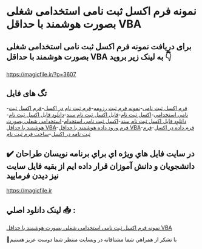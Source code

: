 # نمونه فرم اکسل ثبت نامی استخدامی شغلی بصورت هوشمند با حداقل VBA

## برای دریافت نمونه فرم اکسل ثبت نامی استخدامی شغلی بصورت هوشمند با حداقل VBA به لینک زیر بروید 👇

https://magicfile.ir/?p=3607

## تگ های فایل

-[فرم اکسل ثبت نامی](https://magicfile.ir/product/%d9%81%d8%b1%d9%85-%d8%a7%da%a9%d8%b3%d9%84-%d8%ab%d8%a8%d8%aa-%d9%86%d8%a7%d9%85%db%8c-%d8%a7%d8%b3%d8%aa%d8%ae%d8%af%d8%a7%d9%85%db%8c-%d8%b4%d8%ba%d9%84%db%8c-%d8%a8%d8%b5%d9%88%d8%b1%d8%aa-%d9%87%d9%88%d8%b4%d9%85%d9%86%d8%af-%d8%ad%d8%af%d8%a7%d9%82%d9%84-vba/)-[نمونه فرم ثبت رزومه](https://magicfile.ir/product/%d9%81%d8%b1%d9%85-%d8%a7%da%a9%d8%b3%d9%84-%d8%ab%d8%a8%d8%aa-%d9%86%d8%a7%d9%85%db%8c-%d8%a7%d8%b3%d8%aa%d8%ae%d8%af%d8%a7%d9%85%db%8c-%d8%b4%d8%ba%d9%84%db%8c-%d8%a8%d8%b5%d9%88%d8%b1%d8%aa-%d9%87%d9%88%d8%b4%d9%85%d9%86%d8%af-%d8%ad%d8%af%d8%a7%d9%82%d9%84-vba/)-[فرم ثبت نام در اکسل](https://magicfile.ir/product/%d9%81%d8%b1%d9%85-%d8%a7%da%a9%d8%b3%d9%84-%d8%ab%d8%a8%d8%aa-%d9%86%d8%a7%d9%85%db%8c-%d8%a7%d8%b3%d8%aa%d8%ae%d8%af%d8%a7%d9%85%db%8c-%d8%b4%d8%ba%d9%84%db%8c-%d8%a8%d8%b5%d9%88%d8%b1%d8%aa-%d9%87%d9%88%d8%b4%d9%85%d9%86%d8%af-%d8%ad%d8%af%d8%a7%d9%82%d9%84-vba/)-[فرم اکسل ثبت نامی استخدامی](https://magicfile.ir/product/%d9%81%d8%b1%d9%85-%d8%a7%da%a9%d8%b3%d9%84-%d8%ab%d8%a8%d8%aa-%d9%86%d8%a7%d9%85%db%8c-%d8%a7%d8%b3%d8%aa%d8%ae%d8%af%d8%a7%d9%85%db%8c-%d8%b4%d8%ba%d9%84%db%8c-%d8%a8%d8%b5%d9%88%d8%b1%d8%aa-%d9%87%d9%88%d8%b4%d9%85%d9%86%d8%af-%d8%ad%d8%af%d8%a7%d9%82%d9%84-vba/)-[اکسل ثبت نام](https://magicfile.ir/product/%d9%81%d8%b1%d9%85-%d8%a7%da%a9%d8%b3%d9%84-%d8%ab%d8%a8%d8%aa-%d9%86%d8%a7%d9%85%db%8c-%d8%a7%d8%b3%d8%aa%d8%ae%d8%af%d8%a7%d9%85%db%8c-%d8%b4%d8%ba%d9%84%db%8c-%d8%a8%d8%b5%d9%88%d8%b1%d8%aa-%d9%87%d9%88%d8%b4%d9%85%d9%86%d8%af-%d8%ad%d8%af%d8%a7%d9%82%d9%84-vba/)-[فایل اکسل ثبت نام سند](https://magicfile.ir/product/%d9%81%d8%b1%d9%85-%d8%a7%da%a9%d8%b3%d9%84-%d8%ab%d8%a8%d8%aa-%d9%86%d8%a7%d9%85%db%8c-%d8%a7%d8%b3%d8%aa%d8%ae%d8%af%d8%a7%d9%85%db%8c-%d8%b4%d8%ba%d9%84%db%8c-%d8%a8%d8%b5%d9%88%d8%b1%d8%aa-%d9%87%d9%88%d8%b4%d9%85%d9%86%d8%af-%d8%ad%d8%af%d8%a7%d9%82%d9%84-vba/)-[دانلود فایل اکسل ثبت نام](https://magicfile.ir/product/%d9%81%d8%b1%d9%85-%d8%a7%da%a9%d8%b3%d9%84-%d8%ab%d8%a8%d8%aa-%d9%86%d8%a7%d9%85%db%8c-%d8%a7%d8%b3%d8%aa%d8%ae%d8%af%d8%a7%d9%85%db%8c-%d8%b4%d8%ba%d9%84%db%8c-%d8%a8%d8%b5%d9%88%d8%b1%d8%aa-%d9%87%d9%88%d8%b4%d9%85%d9%86%d8%af-%d8%ad%d8%af%d8%a7%d9%82%d9%84-vba/)-[دانلود فایل اکسل ثبت نام سند](https://magicfile.ir/product/%d9%81%d8%b1%d9%85-%d8%a7%da%a9%d8%b3%d9%84-%d8%ab%d8%a8%d8%aa-%d9%86%d8%a7%d9%85%db%8c-%d8%a7%d8%b3%d8%aa%d8%ae%d8%af%d8%a7%d9%85%db%8c-%d8%b4%d8%ba%d9%84%db%8c-%d8%a8%d8%b5%d9%88%d8%b1%d8%aa-%d9%87%d9%88%d8%b4%d9%85%d9%86%d8%af-%d8%ad%d8%af%d8%a7%d9%82%d9%84-vba/)-[اکسل ثبت نامی استخدام](https://magicfile.ir/product/%d9%81%d8%b1%d9%85-%d8%a7%da%a9%d8%b3%d9%84-%d8%ab%d8%a8%d8%aa-%d9%86%d8%a7%d9%85%db%8c-%d8%a7%d8%b3%d8%aa%d8%ae%d8%af%d8%a7%d9%85%db%8c-%d8%b4%d8%ba%d9%84%db%8c-%d8%a8%d8%b5%d9%88%d8%b1%d8%aa-%d9%87%d9%88%d8%b4%d9%85%d9%86%d8%af-%d8%ad%d8%af%d8%a7%d9%82%d9%84-vba/)-[استخدامی شغلی بصورت هوشمند با حداقل VBA](https://magicfile.ir/product/%d9%81%d8%b1%d9%85-%d8%a7%da%a9%d8%b3%d9%84-%d8%ab%d8%a8%d8%aa-%d9%86%d8%a7%d9%85%db%8c-%d8%a7%d8%b3%d8%aa%d8%ae%d8%af%d8%a7%d9%85%db%8c-%d8%b4%d8%ba%d9%84%db%8c-%d8%a8%d8%b5%d9%88%d8%b1%d8%aa-%d9%87%d9%88%d8%b4%d9%85%d9%86%d8%af-%d8%ad%d8%af%d8%a7%d9%82%d9%84-vba/)-[فرم ورود داده هوشمند با حداقل VBA](https://magicfile.ir/product/%d9%81%d8%b1%d9%85-%d8%a7%da%a9%d8%b3%d9%84-%d8%ab%d8%a8%d8%aa-%d9%86%d8%a7%d9%85%db%8c-%d8%a7%d8%b3%d8%aa%d8%ae%d8%af%d8%a7%d9%85%db%8c-%d8%b4%d8%ba%d9%84%db%8c-%d8%a8%d8%b5%d9%88%d8%b1%d8%aa-%d9%87%d9%88%d8%b4%d9%85%d9%86%d8%af-%d8%ad%d8%af%d8%a7%d9%82%d9%84-vba/)-[فرم داده در اکسل](https://magicfile.ir/product/%d9%81%d8%b1%d9%85-%d8%a7%da%a9%d8%b3%d9%84-%d8%ab%d8%a8%d8%aa-%d9%86%d8%a7%d9%85%db%8c-%d8%a7%d8%b3%d8%aa%d8%ae%d8%af%d8%a7%d9%85%db%8c-%d8%b4%d8%ba%d9%84%db%8c-%d8%a8%d8%b5%d9%88%d8%b1%d8%aa-%d9%87%d9%88%d8%b4%d9%85%d9%86%d8%af-%d8%ad%d8%af%d8%a7%d9%82%d9%84-vba/)-[فرم ثبت نامه در اکسل](https://magicfile.ir/product/%d9%81%d8%b1%d9%85-%d8%a7%da%a9%d8%b3%d9%84-%d8%ab%d8%a8%d8%aa-%d9%86%d8%a7%d9%85%db%8c-%d8%a7%d8%b3%d8%aa%d8%ae%d8%af%d8%a7%d9%85%db%8c-%d8%b4%d8%ba%d9%84%db%8c-%d8%a8%d8%b5%d9%88%d8%b1%d8%aa-%d9%87%d9%88%d8%b4%d9%85%d9%86%d8%af-%d8%ad%d8%af%d8%a7%d9%82%d9%84-vba/)-[ساخت فرم ثبت نام](https://magicfile.ir/product/%d9%81%d8%b1%d9%85-%d8%a7%da%a9%d8%b3%d9%84-%d8%ab%d8%a8%d8%aa-%d9%86%d8%a7%d9%85%db%8c-%d8%a7%d8%b3%d8%aa%d8%ae%d8%af%d8%a7%d9%85%db%8c-%d8%b4%d8%ba%d9%84%db%8c-%d8%a8%d8%b5%d9%88%d8%b1%d8%aa-%d9%87%d9%88%d8%b4%d9%85%d9%86%d8%af-%d8%ad%d8%af%d8%a7%d9%82%d9%84-vba/)

## ✔️ در سايت فايل هاي ويژه اي براي برنامه نويسان طراحان دانشجويان و دانش آموزان قرار داده ايم از بقيه فايل سايت نيز ديدن فرماييد

https://magicfile.ir


## لينک دانلود اصلي 📥 :

[نمونه فرم اکسل ثبت نامی استخدامی شغلی بصورت هوشمند با حداقل VBA](https://magicfile.ir/product/%d9%81%d8%b1%d9%85-%d8%a7%da%a9%d8%b3%d9%84-%d8%ab%d8%a8%d8%aa-%d9%86%d8%a7%d9%85%db%8c-%d8%a7%d8%b3%d8%aa%d8%ae%d8%af%d8%a7%d9%85%db%8c-%d8%b4%d8%ba%d9%84%db%8c-%d8%a8%d8%b5%d9%88%d8%b1%d8%aa-%d9%87%d9%88%d8%b4%d9%85%d9%86%d8%af-%d8%ad%d8%af%d8%a7%d9%82%d9%84-vba/) 


🙏با تشکر از همراهي شما مشتاقانه در وبسایت منتظر شما دوست عزیز هستیم

